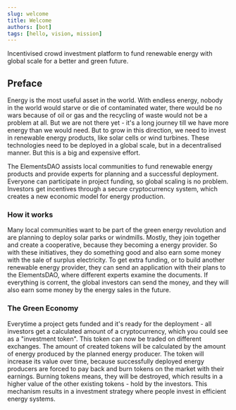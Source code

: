 ```yaml
---
slug: welcome
title: Welcome
authors: [bot]
tags: [hello, vision, mission]
---
```



Incentivised crowd investment platform to fund renewable energy with global scale for a better and green future.

## Preface

Energy is the most useful asset in the world. With endless energy, nobody in the world would starve or die of contaminated water, there would be no wars because of oil or gas and the recycling of waste would not be a problem at all. But we are not there yet - it's a long journey till we have more energy than we would need. But to grow in this direction, we need to invest in renewable energy products, like solar cells or wind turbines. These technologies need to be deployed in a global scale, but in a decentralised manner. But this is a big and expensive effort.

The ElementsDAO assists local communities to fund renewable energy products and provide experts for planning and a successful deployment. Everyone can participate in project funding, so global scaling is no problem. Investors get incentives through a secure cryptocurrency system, which creates a new economic model for energy production.

### How it works

Many local communities want to be part of the green energy revolution and are planning to deploy solar parks or windmills. Mostly, they join together and create a cooperative, because they becoming a energy provider. So with these initiatives, they do something good and also earn some money with the sale of surplus electricity. To get extra funding, or to build another renewable energy provider, they can send an application with their plans to the ElementsDAO, where different experts examine the documents. If everything is corrent, the global investors can send the money, and they will also earn some money by the energy sales in the future.

### The Green Economy

Everytime a project gets funded and it's ready for the deployment - all investors get a calculated amount of a cryptocurrency, which you could see as a "investment token". This token can now be traded on different exchanges. The amount of created tokens will be calculated by the amount of energy produced by the planned energy producer.
The token will increase its value over time, because successfully deployed energy producers are forced to pay back and burn tokens on the market with their earnings. Burning tokens means, they will be destroyed, which results in a higher value of the other existing tokens - hold by the investors. This mechanism results in a investment strategy where people invest in efficient energy systems.
